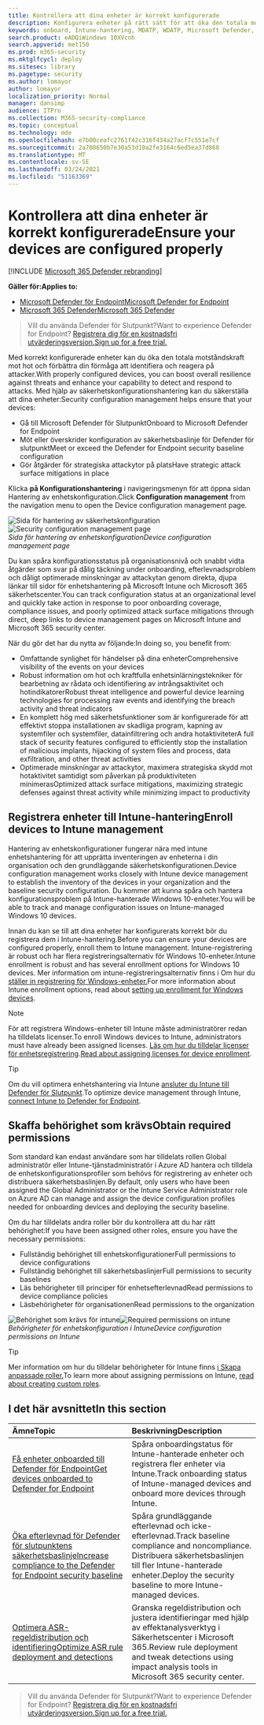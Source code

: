 ```yaml
---
title: Kontrollera att dina enheter är korrekt konfigurerade
description: Konfigurera enheter på rätt sätt för att öka den totala motståndskraften mot hot och förbättra din förmåga att identifiera och reagera på attacker.
keywords: onboard, Intune-hantering, MDATP, WDATP, Microsoft Defender, Windows Defender, avancerat skydd mot hot, minska attackytan, ASR, säkerhetsbaslinje
search.product: eADQiWindows 10XVcnh
search.appverid: met150
ms.prod: m365-security
ms.mktglfcycl: deploy
ms.sitesec: library
ms.pagetype: security
ms.author: lomayor
author: lomayor
localization_priority: Normal
manager: dansimp
audience: ITPro
ms.collection: M365-security-compliance
ms.topic: conceptual
ms.technology: mde
ms.openlocfilehash: e7b00ceafc2761f42c316f434a27acf7c551e7cf
ms.sourcegitcommit: 2a708650b7e30a53d10a2fe3164c6ed5ea37d868
ms.translationtype: MT
ms.contentlocale: sv-SE
ms.lasthandoff: 03/24/2021
ms.locfileid: "51163369"
---
```

# <a name="ensure-your-devices-are-configured-properly"></a><span data-ttu-id="9da74-104">Kontrollera att dina enheter är korrekt konfigurerade</span><span class="sxs-lookup"><span data-stu-id="9da74-104">Ensure your devices are configured properly</span></span>

[!INCLUDE [Microsoft 365 Defender rebranding](../../includes/microsoft-defender.md)]

<span data-ttu-id="9da74-105">**Gäller för:**</span><span class="sxs-lookup"><span data-stu-id="9da74-105">**Applies to:**</span></span>
- [<span data-ttu-id="9da74-106">Microsoft Defender för Endpoint</span><span class="sxs-lookup"><span data-stu-id="9da74-106">Microsoft Defender for Endpoint</span></span>](https://go.microsoft.com/fwlink/p/?linkid=2154037)
- [<span data-ttu-id="9da74-107">Microsoft 365 Defender</span><span class="sxs-lookup"><span data-stu-id="9da74-107">Microsoft 365 Defender</span></span>](https://go.microsoft.com/fwlink/?linkid=2118804)

><span data-ttu-id="9da74-108">Vill du använda Defender för Slutpunkt?</span><span class="sxs-lookup"><span data-stu-id="9da74-108">Want to experience Defender for Endpoint?</span></span> [<span data-ttu-id="9da74-109">Registrera dig för en kostnadsfri utvärderingsversion.</span><span class="sxs-lookup"><span data-stu-id="9da74-109">Sign up for a free trial.</span></span>](https://www.microsoft.com/microsoft-365/windows/microsoft-defender-atp?ocid=docs-wdatp-onboardconfigure-abovefoldlink)

<span data-ttu-id="9da74-110">Med korrekt konfigurerade enheter kan du öka den totala motståndskraft mot hot och förbättra din förmåga att identifiera och reagera på attacker.</span><span class="sxs-lookup"><span data-stu-id="9da74-110">With properly configured devices, you can boost overall resilience against threats and enhance your capability to detect and respond to attacks.</span></span> <span data-ttu-id="9da74-111">Med hjälp av säkerhetskonfigurationshantering kan du säkerställa att dina enheter:</span><span class="sxs-lookup"><span data-stu-id="9da74-111">Security configuration management helps ensure that your devices:</span></span>

- <span data-ttu-id="9da74-112">Gå till Microsoft Defender för Slutpunkt</span><span class="sxs-lookup"><span data-stu-id="9da74-112">Onboard to Microsoft Defender for Endpoint</span></span>
- <span data-ttu-id="9da74-113">Möt eller överskrider konfiguration av säkerhetsbaslinje för Defender för slutpunkt</span><span class="sxs-lookup"><span data-stu-id="9da74-113">Meet or exceed the Defender for Endpoint security baseline configuration</span></span>
- <span data-ttu-id="9da74-114">Gör åtgärder för strategiska attackytor på plats</span><span class="sxs-lookup"><span data-stu-id="9da74-114">Have strategic attack surface mitigations in place</span></span>

<span data-ttu-id="9da74-115">Klicka **på Konfigurationshantering** i navigeringsmenyn för att öppna sidan Hantering av enhetskonfiguration.</span><span class="sxs-lookup"><span data-stu-id="9da74-115">Click **Configuration management** from the navigation menu to open the Device configuration management page.</span></span>

<span data-ttu-id="9da74-116">![Sida för hantering av säkerhetskonfiguration](images/secconmgmt_main.png)</span><span class="sxs-lookup"><span data-stu-id="9da74-116">![Security configuration management page](images/secconmgmt_main.png)</span></span><br>
<span data-ttu-id="9da74-117">*Sida för hantering av enhetskonfiguration*</span><span class="sxs-lookup"><span data-stu-id="9da74-117">*Device configuration management page*</span></span>

<span data-ttu-id="9da74-118">Du kan spåra konfigurationsstatus på organisationsnivå och snabbt vidta åtgärder som svar på dålig täckning under onboarding, efterlevnadsproblem och dåligt optimerade minskningar av attackytan genom direkta, djupa länkar till sidor för enhetshantering på Microsoft Intune och Microsoft 365 säkerhetscenter.</span><span class="sxs-lookup"><span data-stu-id="9da74-118">You can track configuration status at an organizational level and quickly take action in response to poor onboarding coverage, compliance issues, and poorly optimized attack surface mitigations through direct, deep links to device management pages on Microsoft Intune and Microsoft 365 security center.</span></span>

<span data-ttu-id="9da74-119">När du gör det har du nytta av följande:</span><span class="sxs-lookup"><span data-stu-id="9da74-119">In doing so, you benefit from:</span></span>
- <span data-ttu-id="9da74-120">Omfattande synlighet för händelser på dina enheter</span><span class="sxs-lookup"><span data-stu-id="9da74-120">Comprehensive visibility of the events on your devices</span></span>
- <span data-ttu-id="9da74-121">Robust information om hot och kraftfulla enhetsinlärningstekniker för bearbetning av rådata och identifiering av intrångsaktivitet och hotindikatorer</span><span class="sxs-lookup"><span data-stu-id="9da74-121">Robust threat intelligence and powerful device learning technologies for processing raw events and identifying the breach activity and threat indicators</span></span>
- <span data-ttu-id="9da74-122">En komplett hög med säkerhetsfunktioner som är konfigurerade för att effektivt stoppa installationen av skadliga program, kapning av systemfiler och systemfiler, datainfiltrering och andra hotaktiviteter</span><span class="sxs-lookup"><span data-stu-id="9da74-122">A full stack of security features configured to efficiently stop the installation of malicious implants, hijacking of system files and process, data exfiltration, and other threat activities</span></span>
- <span data-ttu-id="9da74-123">Optimerade minskningar av attackytor, maximera strategiska skydd mot hotaktivitet samtidigt som påverkan på produktiviteten minimeras</span><span class="sxs-lookup"><span data-stu-id="9da74-123">Optimized attack surface mitigations, maximizing strategic defenses against threat activity while minimizing impact to productivity</span></span>

## <a name="enroll-devices-to-intune-management"></a><span data-ttu-id="9da74-124">Registrera enheter till Intune-hantering</span><span class="sxs-lookup"><span data-stu-id="9da74-124">Enroll devices to Intune management</span></span>

<span data-ttu-id="9da74-125">Hantering av enhetskonfigurationer fungerar nära med intune enhetshantering för att upprätta inventeringen av enheterna i din organisation och den grundläggande säkerhetskonfigurationen.</span><span class="sxs-lookup"><span data-stu-id="9da74-125">Device configuration management works closely with Intune device management to establish the inventory of the devices in your organization and the baseline security configuration.</span></span> <span data-ttu-id="9da74-126">Du kommer att kunna spåra och hantera konfigurationsproblem på Intune-hanterade Windows 10-enheter.</span><span class="sxs-lookup"><span data-stu-id="9da74-126">You will be able to track and manage configuration issues on Intune-managed Windows 10 devices.</span></span>

<span data-ttu-id="9da74-127">Innan du kan se till att dina enheter har konfigurerats korrekt bör du registrera dem i Intune-hantering.</span><span class="sxs-lookup"><span data-stu-id="9da74-127">Before you can ensure your devices are configured properly, enroll them to Intune management.</span></span> <span data-ttu-id="9da74-128">Intune-registrering är robust och har flera registreringsalternativ för Windows 10-enheter.</span><span class="sxs-lookup"><span data-stu-id="9da74-128">Intune enrollment is robust and has several enrollment options for Windows 10 devices.</span></span> <span data-ttu-id="9da74-129">Mer information om intune-registreringsalternativ finns i Om hur du [ställer in registrering för Windows-enheter.](https://docs.microsoft.com/intune/windows-enroll)</span><span class="sxs-lookup"><span data-stu-id="9da74-129">For more information about Intune enrollment options, read about [setting up enrollment for Windows devices](https://docs.microsoft.com/intune/windows-enroll).</span></span>

>[!NOTE]
><span data-ttu-id="9da74-130">För att registrera Windows-enheter till Intune måste administratörer redan ha tilldelats licenser.</span><span class="sxs-lookup"><span data-stu-id="9da74-130">To enroll Windows devices to Intune, administrators must have already been assigned licenses.</span></span> <span data-ttu-id="9da74-131">[Läs om hur du tilldelar licenser för enhetsregistrering](https://docs.microsoft.com/intune/licenses-assign).</span><span class="sxs-lookup"><span data-stu-id="9da74-131">[Read about assigning licenses for device enrollment](https://docs.microsoft.com/intune/licenses-assign).</span></span>

>[!TIP] 
><span data-ttu-id="9da74-132">Om du vill optimera enhetshantering via Intune [ansluter du Intune till Defender för Slutpunkt](https://docs.microsoft.com/intune/advanced-threat-protection#enable-windows-defender-atp-in-intune).</span><span class="sxs-lookup"><span data-stu-id="9da74-132">To optimize device management through Intune, [connect Intune to Defender for Endpoint](https://docs.microsoft.com/intune/advanced-threat-protection#enable-windows-defender-atp-in-intune).</span></span>

## <a name="obtain-required-permissions"></a><span data-ttu-id="9da74-133">Skaffa behörighet som krävs</span><span class="sxs-lookup"><span data-stu-id="9da74-133">Obtain required permissions</span></span>
<span data-ttu-id="9da74-134">Som standard kan endast användare som har tilldelats rollen Global administratör eller Intune-tjänstadministratör i Azure AD hantera och tilldela de enhetskonfigurationsprofiler som behövs för registrering av enheter och distribuera säkerhetsbaslinjen.</span><span class="sxs-lookup"><span data-stu-id="9da74-134">By default, only users who have been assigned the Global Administrator or the Intune Service Administrator role on Azure AD can manage and assign the device configuration profiles needed for onboarding devices and deploying the security baseline.</span></span>

<span data-ttu-id="9da74-135">Om du har tilldelats andra roller bör du kontrollera att du har rätt behörighet:</span><span class="sxs-lookup"><span data-stu-id="9da74-135">If you have been assigned other roles, ensure you have the necessary permissions:</span></span>

- <span data-ttu-id="9da74-136">Fullständig behörighet till enhetskonfigurationer</span><span class="sxs-lookup"><span data-stu-id="9da74-136">Full permissions to device configurations</span></span>
- <span data-ttu-id="9da74-137">Fullständig behörighet till säkerhetsbaslinjer</span><span class="sxs-lookup"><span data-stu-id="9da74-137">Full permissions to security baselines</span></span>
- <span data-ttu-id="9da74-138">Läs behörigheter till principer för enhetsefterlevnad</span><span class="sxs-lookup"><span data-stu-id="9da74-138">Read permissions to device compliance policies</span></span>
- <span data-ttu-id="9da74-139">Läsbehörigheter för organisationen</span><span class="sxs-lookup"><span data-stu-id="9da74-139">Read permissions to the organization</span></span>

<span data-ttu-id="9da74-140">![Behörighet som krävs för intune](images/secconmgmt_intune_permissions.png)</span><span class="sxs-lookup"><span data-stu-id="9da74-140">![Required permissions on intune](images/secconmgmt_intune_permissions.png)</span></span><br>
<span data-ttu-id="9da74-141">*Behörigheter för enhetskonfiguration i Intune*</span><span class="sxs-lookup"><span data-stu-id="9da74-141">*Device configuration permissions on Intune*</span></span>

>[!TIP] 
><span data-ttu-id="9da74-142">Mer information om hur du tilldelar behörigheter för Intune finns [i Skapa anpassade roller.](https://docs.microsoft.com/intune/create-custom-role#to-create-a-custom-role)</span><span class="sxs-lookup"><span data-stu-id="9da74-142">To learn more about assigning permissions on Intune, [read about creating custom roles](https://docs.microsoft.com/intune/create-custom-role#to-create-a-custom-role).</span></span>

## <a name="in-this-section"></a><span data-ttu-id="9da74-143">I det här avsnittet</span><span class="sxs-lookup"><span data-stu-id="9da74-143">In this section</span></span>
<span data-ttu-id="9da74-144">Ämne</span><span class="sxs-lookup"><span data-stu-id="9da74-144">Topic</span></span> | <span data-ttu-id="9da74-145">Beskrivning</span><span class="sxs-lookup"><span data-stu-id="9da74-145">Description</span></span>
:---|:---
[<span data-ttu-id="9da74-146">Få enheter onboarded till Defender för Endpoint</span><span class="sxs-lookup"><span data-stu-id="9da74-146">Get devices onboarded to Defender for Endpoint</span></span>](configure-machines-onboarding.md)| <span data-ttu-id="9da74-147">Spåra onboardingstatus för Intune-hanterade enheter och registrera fler enheter via Intune.</span><span class="sxs-lookup"><span data-stu-id="9da74-147">Track onboarding status of Intune-managed devices and onboard more devices through Intune.</span></span> 
[<span data-ttu-id="9da74-148">Öka efterlevnad för Defender för slutpunktens säkerhetsbaslinje</span><span class="sxs-lookup"><span data-stu-id="9da74-148">Increase compliance to the Defender for Endpoint security baseline</span></span>](configure-machines-security-baseline.md) | <span data-ttu-id="9da74-149">Spåra grundläggande efterlevnad och icke-efterlevnad.</span><span class="sxs-lookup"><span data-stu-id="9da74-149">Track baseline compliance and noncompliance.</span></span> <span data-ttu-id="9da74-150">Distribuera säkerhetsbaslinjen till fler Intune-hanterade enheter.</span><span class="sxs-lookup"><span data-stu-id="9da74-150">Deploy the security baseline to more Intune-managed devices.</span></span>
[<span data-ttu-id="9da74-151">Optimera ASR-regeldistribution och identifiering</span><span class="sxs-lookup"><span data-stu-id="9da74-151">Optimize ASR rule deployment and detections</span></span>](configure-machines-asr.md) | <span data-ttu-id="9da74-152">Granska regeldistribution och justera identifieringar med hjälp av effektanalysverktyg i Säkerhetscenter i Microsoft 365.</span><span class="sxs-lookup"><span data-stu-id="9da74-152">Review rule deployment and tweak detections using impact analysis tools in Microsoft 365 security center.</span></span>

><span data-ttu-id="9da74-153">Vill du använda Defender för Slutpunkt?</span><span class="sxs-lookup"><span data-stu-id="9da74-153">Want to experience Defender for Endpoint?</span></span> [<span data-ttu-id="9da74-154">Registrera dig för en kostnadsfri utvärderingsversion.</span><span class="sxs-lookup"><span data-stu-id="9da74-154">Sign up for a free trial.</span></span>](https://www.microsoft.com/microsoft-365/windows/microsoft-defender-atp?ocid=docs-wdatp-onboardconfigure-belowfoldlink)
